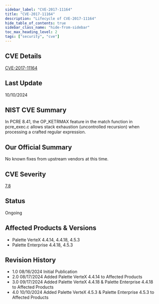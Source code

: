 ```yaml
---
sidebar_label: "CVE-2017-11164"
title: "CVE-2017-11164"
description: "Lifecycle of CVE-2017-11164"
hide_table_of_contents: true
sidebar_class_name: "hide-from-sidebar"
toc_max_heading_level: 2
tags: ["security", "cve"]
---
```


## CVE Details

[CVE-2017-11164](https://nvd.nist.gov/vuln/detail/CVE-2017-11164)

## Last Update

10/10/2024

## NIST CVE Summary

In PCRE 8.41, the OP_KETRMAX feature in the match function in pcre_exec.c allows stack exhaustion (uncontrolled
recursion) when processing a crafted regular expression.

## Our Official Summary

No known fixes from upstream vendors at this time.

## CVE Severity

[7.8](https://nvd.nist.gov/vuln/detail/CVE-2017-11164)

## Status

Ongoing

## Affected Products & Versions

- Palette VerteX 4.4.14, 4.4.18, 4.5.3
- Palette Enterprise 4.4.18, 4.5.3

## Revision History

- 1.0 08/16/2024 Initial Publication
- 2.0 08/17/2024 Added Palette VerteX 4.4.14 to Affected Products
- 3.0 09/17/2024 Added Palette VerteX 4.4.18 & Palette Enterprise 4.4.18 to Affected Products
- 4.0 10/10/2024 Added Palette VerteX 4.5.3 & Palette Enterprise 4.5.3 to Affected Products
